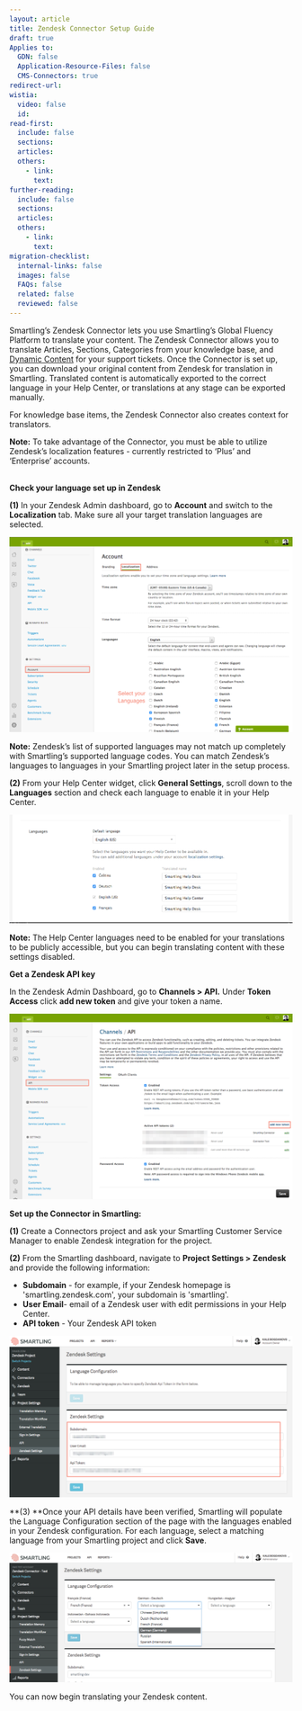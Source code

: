 ```yaml
---
layout: article
title: Zendesk Connector Setup Guide
draft: true
Applies to:
  GDN: false
  Application-Resource-Files: false
  CMS-Connectors: true
redirect-url:
wistia:
  video: false
  id:
read-first:
  include: false
  sections:
  articles:
  others:
    - link:
      text:
further-reading:
  include: false
  sections:
  articles:
  others:
    - link:
      text:
migration-checklist:
  internal-links: false
  images: false
  FAQs: false
  related: false
  reviewed: false
---
```



Smartling’s Zendesk Connector lets you use Smartling’s Global Fluency Platform to translate your content. The Zendesk Connector allows you to translate Articles, Sections, Categories from your knowledge base, and [Dynamic Content](https://support.zendesk.com/hc/en-us/articles/203663356) for your support tickets. Once the Connector is set up, you can download your original content from Zendesk for translation in Smartling. Translated content is automatically exported to the correct language in your Help Center, or translations at any stage can be exported manually.

For knowledge base items, the Zendesk Connector also creates context for translators.

<div><strong>Note:</strong> To take advantage of the Connector, you must be able to utilize Zendesk&rsquo;s localization features - currently restricted to &lsquo;Plus&rsquo; and &lsquo;Enterprise&rsquo; accounts.</div>

<div>&nbsp;</div>

**Check your language set up in Zendesk**

**(1)** In your Zendesk Admin dashboard, go to **Account** and switch to the **Localization** tab. Make sure all your target translation languages are selected.

![](/uploads/versions/zendesk-connector-2---x----1284-885x---.png)

**Note:** Zendesk’s list of supported languages may not match up completely with Smartling’s supported language codes. You can match Zendesk’s languages to languages in your Smartling project later in the setup process.

**(2)** From your Help Center widget, click **General Settings**, scroll down to the **Languages** section and check each language to enable it in your Help Center.

![](/uploads/versions/zendesk-connector-3---x----1021-392x---.png)

**Note:** The Help Center languages need to be enabled for your translations to be publicly accessible, but you can begin translating content with these settings disabled.

**Get a Zendesk API key**

In the Zendesk Admin Dashboard, go to **Channels &gt; API.** Under **Token Access** click **add new token** and give your token a name.

![](/uploads/versions/zendesk-connector-4---x----1337-875x---.png)

**Set up the Connector in Smartling:**

**(1)** Create a Connectors project and ask your Smartling Customer Service Manager to enable Zendesk integration for the project.

**(2)** From the Smartling dashboard, navigate to **Project Settings &gt; Zendesk** and provide the following information:

* **Subdomain** - for example, if your Zendesk homepage is 'smartling.zendesk.com', your subdomain is 'smartling'.
* **User Email**- email of a Zendesk user with edit permissions in your Help Center.
* **API token** - Your Zendesk API token


![](/uploads/versions/zendesk-connector-5---x----1244-709x---.png)

**(3)&nbsp;**Once your API details have been verified, Smartling will populate the Language Configuration section of the page with the languages enabled in your Zendesk configuration. For each language, select a matching language from your Smartling project and click **Save**.

![](/uploads/versions/zendesk-connector-6---x----1302-595x---.png)

You can now begin translating your Zendesk content.